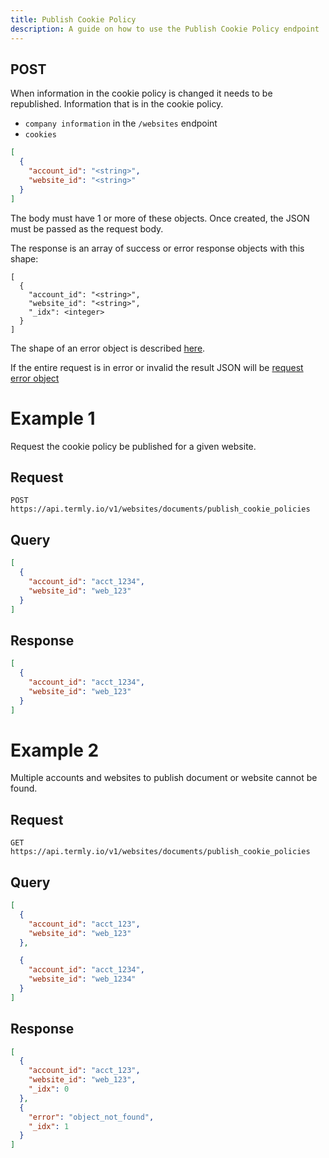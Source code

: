 ```yaml
---
title: Publish Cookie Policy
description: A guide on how to use the Publish Cookie Policy endpoint
---
```


## POST

When information in the cookie policy is changed it needs to be republished.  Information that is in the cookie policy.

* `company information` in the `/websites` endpoint
* `cookies`

```JSON
[
  {
    "account_id": "<string>",
    "website_id": "<string>"
  }
]
```

The body must have 1 or more of these objects.  Once created, the JSON must be passed as the request body.

The response is an array of success or error response objects with this shape:

```
[
  {
    "account_id": "<string>",
    "website_id": "<string>",
    "_idx": <integer>
  }
]
```

The shape of an error object is described [here](../error_object.md#post-put-delete-error-object).

If the entire request is in error or invalid the result JSON will be [request error object](../request_errors.md)


# Example 1

Request the cookie policy be published for a given website.

## Request

```
POST https://api.termly.io/v1/websites/documents/publish_cookie_policies
``` 

## Query

```JSON
[
  {
    "account_id": "acct_1234",
    "website_id": "web_123"
  }
]
```

## Response

```JSON
[
  {
    "account_id": "acct_1234",
    "website_id": "web_123"
  }
]
```

# Example 2

Multiple accounts and websites to publish document or website cannot be found.

## Request

```
GET https://api.termly.io/v1/websites/documents/publish_cookie_policies
``` 

## Query

```JSON
[
  {
    "account_id": "acct_123",
    "website_id": "web_123"
  },

  {
    "account_id": "acct_1234",
    "website_id": "web_1234"
  }
]
```

## Response

```JSON
[
  {
    "account_id": "acct_123",
    "website_id": "web_123",
    "_idx": 0
  },
  {
    "error": "object_not_found",
    "_idx": 1
  }
]
```